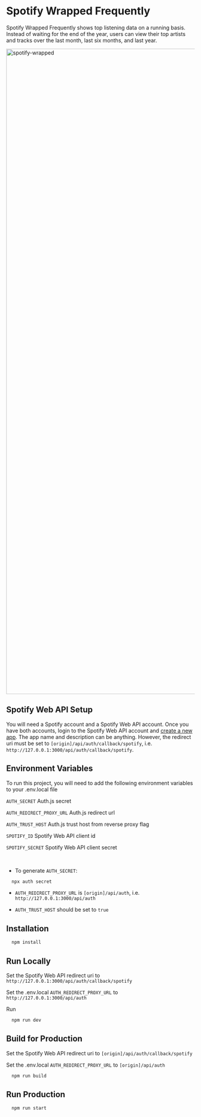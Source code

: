 # Spotify Wrapped Frequently

Spotify Wrapped Frequently shows top listening data on a running basis. Instead of waiting for the end of the year, users can view their top artists and tracks over the last month, last six months, and last year.

<img width="1724" alt="spotify-wrapped" src="https://github.com/user-attachments/assets/4aae8f04-5c49-489d-8a4b-f727fb5cb33f" />

## Spotify Web API Setup

You will need a Spotify account and a Spotify Web API account. Once you have both accounts, login to the Spotify Web API account and [create a new app](https://developer.spotify.com/documentation/web-api/tutorials/getting-started#create-an-app). The app name and description can be anything. However, the redirect uri must be set to `[origin]/api/auth/callback/spotify`, i.e. `http://127.0.0.1:3000/api/auth/callback/spotify`.

## Environment Variables

To run this project, you will need to add the following environment variables to your .env.local file

`AUTH_SECRET` Auth.js secret

`AUTH_REDIRECT_PROXY_URL` Auth.js redirect url

`AUTH_TRUST_HOST` Auth.js trust host from reverse proxy flag

`SPOTIFY_ID` Spotify Web API client id

`SPOTIFY_SECRET` Spotify Web API client secret

<br/>

- To generate `AUTH_SECRET`:

```bash
  npx auth secret
```

- `AUTH_REDIRECT_PROXY_URL` is `[origin]/api/auth`, i.e. `http://127.0.0.1:3000/api/auth`

- `AUTH_TRUST_HOST` should be set to `true`

## Installation

```bash
  npm install
```
    
## Run Locally

Set the Spotify Web API redirect uri to `http://127.0.0.1:3000/api/auth/callback/spotify`

Set the .env.local `AUTH_REDIRECT_PROXY_URL` to `http://127.0.0.1:3000/api/auth`

Run

```bash
  npm run dev
```

## Build for Production

Set the Spotify Web API redirect uri to `[origin]/api/auth/callback/spotify`

Set the .env.local `AUTH_REDIRECT_PROXY_URL` to `[origin]/api/auth`

```bash
  npm run build
```

## Run Production

```bash
  npm run start
```

